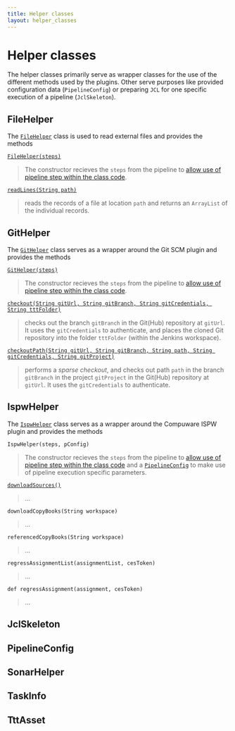 ```yaml
--- 
title: Helper classes
layout: helper_classes
---
```

# <a id="Helper classes"></a> Helper classes
The helper classes primarily serve as wrapper classes for the use of the different methods used by the plugins. Other serve purposes like provided configuration data (`PipelineConfig`) or preparing `JCL` for one specific execution of a pipeline (`JclSkeleton`).

## <a id="FileHelper"></a> FileHelper
The [`FileHelper`](./FileHelper.html) class is used to read external files and provides the methods

[`FileHelper(steps)`](./FileHelper.html#FileHelper)

> The constructor recieves the `steps` from the pipeline to [allow use of pipeline step within the class code]().

[`readLines(String path)`](./FileHelper.html#readLines)

> reads the records of a file at location `path` and returns an `ArrayList` of the individual records.

## <a id="GitHelper"></a> GitHelper
The [`GitHelper`](./GitHelper.html) class serves as a wrapper around the Git SCM plugin and provides the methods

[`GitHelper(steps)`](./GitHelper.html#GitHelper)

> The constructor recieves the `steps` from the pipeline to [allow use of pipeline step within the class code]().

[`checkout(String gitUrl, String gitBranch, String gitCredentials, String tttFolder)`](./GitHelper.html#checkout)

> checks out the branch `gitBranch` in the Git(Hub) repository at `gitUrl`. It uses the `gitCredentials` to authenticate, and places the cloned Git repository into the folder `tttFolder` (within the Jenkins workspace).

[`checkoutPath(String gitUrl, String gitBranch, String path, String gitCredentials, String gitProject)`](./GitHelper.html#checkoutPath)

> performs a *sparse checkout*, and checks out path `path` in the branch `gitBranch` in the project `gitProject` in the Git(Hub) repository at `gitUrl`. It uses the `gitCredentials` to authenticate.

## <a id="IspwHelper"></a> IspwHelper
The [`IspwHelper`](./IspwHelper.html) class serves as a wrapper around the Compuware ISPW plugin and provides the methods

`IspwHelper(steps, pConfig)`

> The constructor recieves the `steps` from the pipeline to [allow use of pipeline step within the class code]() and a [`PipelineConfig`](./PipelineConfig.html) to make use of pipeline execution specific parameters.

[`downloadSources()`](./IspwHelper.html#downloadSources)

> ...

`downloadCopyBooks(String workspace)`

> ...

`referencedCopyBooks(String workspace)`

> ...

`regressAssignmentList(assignmentList, cesToken)`

> ...

`def regressAssignment(assignment, cesToken)`

> ...

## <a id="JclSkeleton"></a> JclSkeleton

## <a id="PipelineConfig"></a> PipelineConfig

## <a id="SonarHelper"></a> SonarHelper

## <a id="TaskInfo"></a> TaskInfo

## <a id="TttAsset"></a> TttAsset

## <a id="TttHelper"></a> 